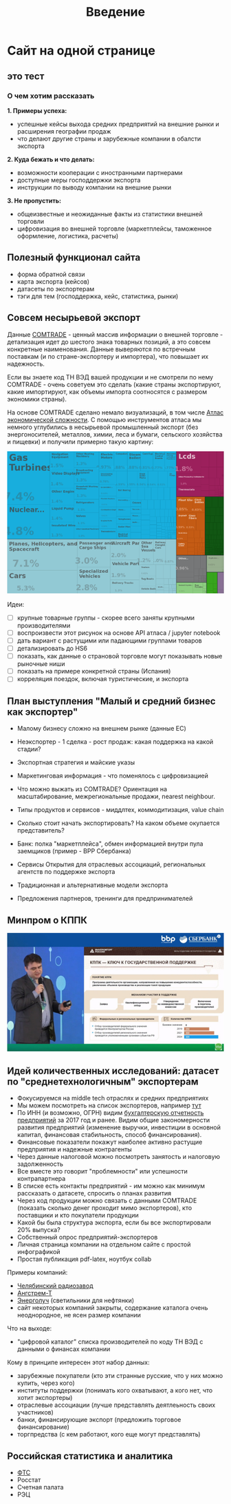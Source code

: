 ﻿---
title: Введение
type: docs
---

# Сайт на одной странице

## это тест 

### О чем хотим рассказать

**1. Примеры успеха:**

  - успешные кейсы выхода средних предприятий на внешние рынки и расширения географии продаж
  - что делают другие страны и зарубежные компании в обалсти экспорта 

**2. Куда бежать и что делать:**

  - возможности кооперации с иностранными партнерами 
  - доступные меры господдержки экспорта
  - инструкции по выводу компании на внешние рынки 
  
**3. Не пропустить:**

  - общеизвестные и неожиданные факты из статистики внешней торговли
  - цифровизация во внешней торговле (маркетплейсы, таможенное оформление, логистика, расчеты)   

## Полезный функционал сайта

- форма обратной связи
- карта экспорта (кейсов)
- датасеты по экспортерам
- тэги для тем (господдержка, кейс, статистика, рынки)

## Совсем несырьевой экспорт

Данные [COMTRADE](https://comtrade.un.org/) - ценный массив информации о внешней торговле - детализация идет до шестого знака товарных позиций, а это совсем конкретные наименования. Данные 
выверяются по встречным поставкам (и по стране-экспортеру и импортера), что
повышает их надежность. 

Если вы знаете код ТН ВЭД вашей продукции и не смотрели по нему COMTRADE - 
очень советуем это сделать (какие страны экспортируют, какие импортируют, как объемы 
импорта соотносятся с размером экономики страны).  

На основе COMTRADE сделано немало визуализаций, в том числе 
[Атлас экономической сложности](http://atlas.media.mit.edu/zl5b88). С помощью инструментов атласа 
мы немного углубились в несырьевой промышленный экспорт (без энергоносителей, металлов, химии,
леса и бумаги, сельского хозяйства и пищевки) и получили примерно такую картину:

![](map_hs92_export_rus_2017_midtech.png)

Идеи:

- [ ] крупные товарные группы - скорее всего заняты крупными производителями
- [ ] воспроизвести этот рисунок на основе API атласа / jupyter notebook
- [ ] дать вариант с растущими или падающими группами товаров
- [ ] детализировать до HS6
- [ ] показать, как данные о страновой торговле могут показывать новые рыночные ниши
- [ ] показать на примере конкретной страны (Испания)
- [ ] корреляция поездок, включая туристические, и экспорта 

## План выступления "Малый и средний бизнес как экспортер"

- Малому бизнесу сложно на внешнем рынке (данные EC)

- Неэкспортер - 1 сделка - рост продаж: какая поддержка на какой стадии? 

- Экспортная стратегия и майские указы 

- Маркетинговая информация - что поменялось с цифровизацией 

- Что можно выжать из COMTRADE? Ориентация на масштабирование, межрегиональные продажи, nearest neighbour. 

- Типы продуктов и сервисов - миддлтех, коммодитизация, value chain

- Сколько стоит начать экспортировать? На каком объеме окупается представитель? 

- Банк: полка "маркетплейса", обмен информацией внутри пула заемщиков (пример - BPP Сбербанка)

- Сервисы Открытия для отраслевых ассоциаций, региональных агентств по поддержке экспорта 

- Традиционная и альтернативные модели экспорта

- Предложения партнеров, тренинги для предпринимателей

## Минпром о КППК

[![](bpp-osmakov.jpg)](https://youtu.be/yALPWLJ66XQ?t=4660)

## Идей количественных исследований: датасет по "среднетехнологичным" экспортерам

- Фокусируемся на middle tech отраслях и средних предприятиях 
- Мы можем посмотреть на список экспортеров, например [тут]( 
http://www.ved.gov.ru/rus_export/russian_exporters/?loc=&doc_type=&search=&sourse=&region=&ogrn=&tnved_values=&okved_values=802%7C862%7C888%7C970%7C985&count=10&start=10)  
- По ИНН (и возможно, ОГРН) видим [бухгалтерскую отчетность предприятий](https://github.com/ru-corporate/sandbox) за 2017 год и ранее. Видим общие закономерности развития предприятий (изменение выручки, инвестиции в основной капитал, финансовая стабильность, способ финансирования). 
- Финансовые показатели покажут наиболее активно растущие предприятия и надежные контрагенты
- Через данные налоговой можно посмотреть занятость и налоговую задолженность
- Все вместе это говорит "проблемности" или успешности контрапартнера
- В списке есть контакты предприятий - им можно как минимум рассказать о датасете, спросить о планах развития
- Через код продукции можно связать с данными COMTRADE (показать сколько денег проходит мимо экспортеров), кто поставщики и кто покупатели продукции
- Какой бы была структура экспорта, если бы все экспортировали 20% выпуска? 
- Собственный опрос предприятий-экспортеров
- Личная страница компании на отдельном сайте с простой инфографикой
- Простая публикация pdf-latex, ноутбук collab

Примеры компаний:

- [Челябинский радиозавод](http://www.ved.gov.ru/rus_export/russian_exporters/?id=49921)
- [Ангстрем-Т](http://www.ved.gov.ru/rus_export/russian_exporters/?id=43164)
- [Энерголуч](http://www.ved.gov.ru/rus_export/russian_exporters/?id=44732) (светильники для нефтянки)
- сайт некоторых компаний закрыты, содержание каталога очень неоднородное, не ясен размер компании 

Что на выходе:

- "цифровой каталог" списка производителей по коду ТН ВЭД с данными о финансах компании

Кому в принципе интересен этот набор данных:

- зарубежные покупатели (кто эти странные русские, что у них можно купить, через кого)
- институты поддержки (понимать кого охватывают, а кого нет, что хотит экспортеры)
- отраслевые ассоциации (лучше представлять деятлеьность своих участников)
- банки, финансирующие экспорт (предложить торговое финансирование)
- торгпредства (с кем работают, кого еще могут представлять)

## Российская статистика и аналитика

- [ФТС](http://www.customs.ru/index.php?option=com_content&view=article&id=13858&Itemid=2095)
- Росстат
- Счетная палата 
- РЭЦ
